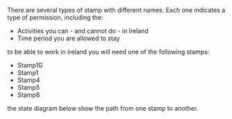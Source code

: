  There are several types of stamp with different names. Each one indicates a type of permission, including the:
        
* Activities you can - and cannot do - in Ireland 
* Time period you are allowed to stay

to be able to work in ireland you will need one of the following stamps:

* Stamp1G
* Stamp1
* Stamp4
* Stamp5
* Stamp6

the state diagram below show the path from one stamp to another.